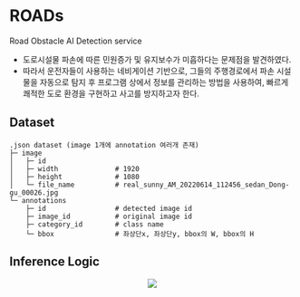# ROADs
Road Obstacle AI Detection service

- 도로시설물 파손에 따른 민원증가 및 유지보수가 미흡하다는 문제점을 발견하였다. 
- 따라서 운전자들이 사용하는 네비게이션 기반으로, 그들의 주행경로에서 파손 시설물을 자동으로 탐지 후 프로그램 상에서 정보를 관리하는 방법을 사용하여, 빠르게 쾌적한 도로 환경을 구현하고 사고를 방지하고자 한다.


## Dataset

```
.json dataset (image 1개에 annotation 여러개 존재)
├─ image                  
│   ├─ id                 
│   ├─ width              # 1920
│   ├─ height             # 1080
│   └─ file_name          # real_sunny_AM_20220614_112456_sedan_Dong-gu_00026.jpg
└─ annotations                
    ├─ id                 # detected image id
    ├─ image_id           # original image id
    ├─ category_id        # class name
    └─ bbox               # 좌상단x, 좌상단y, bbox의 W, bbox의 H
```

## Inference Logic
<p align="center">
  <img src="https://github.com/jsj5605/ROADs/assets/95035134/4bd41722-4adc-4c4c-af46-7de706afec77">
</p>
